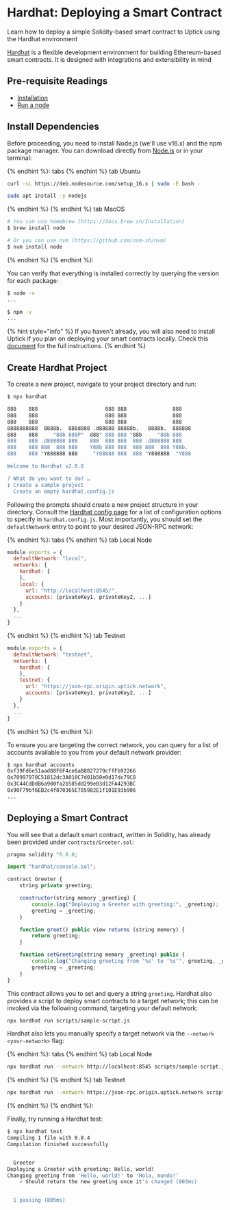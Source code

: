 <!--
order: 2
-->

# Hardhat: Deploying a Smart Contract

Learn how to deploy a simple Solidity-based smart contract to Uptick using the Hardhat environment 

[Hardhat](https://hardhat.org/) is a flexible development environment for building Ethereum-based smart contracts. It is designed with integrations and extensibility in mind

## Pre-requisite Readings

- [Installation](./../../quickstart/installation.md) 
- [Run a node](./../../quickstart/run_node.md) 

## Install Dependencies

Before proceeding, you need to install Node.js (we'll use v16.x) and the npm package manager. You can download directly from [Node.js](https://nodejs.org/en/download/) or in your terminal:

{% endhint %}: tabs
{% endhint %} tab Ubuntu

```bash
curl -sL https://deb.nodesource.com/setup_16.x | sudo -E bash -

sudo apt install -y nodejs
```

{% endhint %}
{% endhint %} tab MacOS

```bash
# You can use homebrew (https://docs.brew.sh/Installation)
$ brew install node

# Or you can use nvm (https://github.com/nvm-sh/nvm)
$ nvm install node
```

{% endhint %}
{% endhint %}:

You can verify that everything is installed correctly by querying the version for each package:

```bash
$ node -v
...

$ npm -v
...
```

{% hint style="info" %}
If you haven't already, you will also need to install Uptick if you plan on deploying your smart contracts locally. Check this [document](./../../quickstart/installation.md) for the full instructions.
{% endhint %}

## Create Hardhat Project

To create a new project, navigate to your project directory and run:

```bash
$ npx hardhat

888    888                      888 888               888
888    888                      888 888               888
888    888                      888 888               888
8888888888  8888b.  888d888 .d88888 88888b.   8888b.  888888
888    888     "88b 888P"  d88" 888 888 "88b     "88b 888
888    888 .d888888 888    888  888 888  888 .d888888 888
888    888 888  888 888    Y88b 888 888  888 888  888 Y88b.
888    888 "Y888888 888     "Y88888 888  888 "Y888888  "Y888

Welcome to Hardhat v2.0.8

? What do you want to do? …
❯ Create a sample project
  Create an empty hardhat.config.js
```

Following the prompts should create a new project structure in your directory. Consult the [Hardhat config page](https://hardhat.org/config/) for a list of configuration options to specify in `hardhat.config.js`. Most importantly, you should set the `defaultNetwork` entry to point to your desired JSON-RPC network:

{% endhint %}: tabs
{% endhint %} tab Local Node

```javascript
module.exports = {
  defaultNetwork: "local",
  networks: {
    hardhat: {
    },
    local: {
      url: "http://localhost:8545/",
      accounts: [privateKey1, privateKey2, ...]
    }
  },
  ...
}
```

{% endhint %}
{% endhint %} tab Testnet

```javascript
module.exports = {
  defaultNetwork: "testnet",
  networks: {
    hardhat: {
    },
    testnet: {
      url: "https://json-rpc.origin.uptick.network",
      accounts: [privateKey1, privateKey2, ...]
    }
  },
  ...
}
```

{% endhint %}
{% endhint %}:

To ensure you are targeting the correct network, you can query for a list of accounts available to you from your default network provider:

```bash
$ npx hardhat accounts
0xf39Fd6e51aad88F6F4ce6aB8827279cffFb92266
0x70997970C51812dc3A010C7d01b50e0d17dc79C8
0x3C44CdDdB6a900fa2b585dd299e03d12FA4293BC
0x90F79bf6EB2c4f870365E785982E1f101E93b906
...
```

## Deploying a Smart Contract

You will see that a default smart contract, written in Solidity, has already been provided under `contracts/Greeter.sol`:

```javascript
pragma solidity ^0.8.0;

import "hardhat/console.sol";

contract Greeter {
    string private greeting;

    constructor(string memory _greeting) {
        console.log("Deploying a Greeter with greeting:", _greeting);
        greeting = _greeting;
    }

    function greet() public view returns (string memory) {
        return greeting;
    }

    function setGreeting(string memory _greeting) public {
        console.log("Changing greeting from '%s' to '%s'", greeting, _greeting);
        greeting = _greeting;
    }
}
```

This contract allows you to set and query a string `greeting`. Hardhat also provides a script to deploy smart contracts to a target network; this can be invoked via the following command, targeting your default network:

```bash
npx hardhat run scripts/sample-script.js
```

Hardhat also lets you manually specify a target network via the `--network <your-network>` flag:

{% endhint %}: tabs
{% endhint %} tab Local Node

```bash
npx hardhat run --network http://localhost:8545 scripts/sample-script.js
```

{% endhint %}
{% endhint %} tab Testnet

```bash
npx hardhat run --network https://json-rpc.origin.uptick.network scripts/sample-script.js
```

{% endhint %}
{% endhint %}:

Finally, try running a Hardhat test:

```bash
$ npx hardhat test
Compiling 1 file with 0.8.4
Compilation finished successfully


  Greeter
Deploying a Greeter with greeting: Hello, world!
Changing greeting from 'Hello, world!' to 'Hola, mundo!'
    ✓ Should return the new greeting once it's changed (803ms)


  1 passing (805ms)
```
